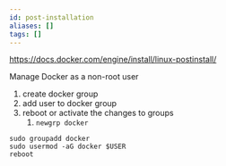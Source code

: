 ```yaml
---
id: post-installation
aliases: []
tags: []
---
```


https://docs.docker.com/engine/install/linux-postinstall/

Manage Docker as a non-root user
1. create docker group
2. add user to docker group
3. reboot or activate the changes to groups
	1. `newgrp docker`
```
sudo groupadd docker
sudo usermod -aG docker $USER
reboot
```
